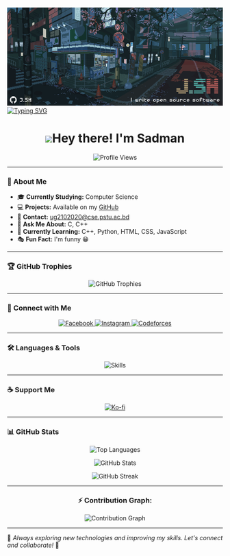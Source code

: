 ![banner](main.gif)
[![Typing SVG](http://readme-typing-svg.herokuapp.com?font=Fira+Code&pause=1000&width=435&lines=ML+and+Data+Science+Enthusiast;A+student+at+PSTU;Studying+BSc.+in+CSE)](https://git.io/typing-svg)

<h1 align="center"><img src="https://raw.githubusercontent.com/MartinHeinz/MartinHeinz/master/wave.gif" width="32px">Hey there! I'm Sadman</h1>
</samp>

<p align="center">
  <img src="https://komarev.com/ghpvc/?username=Sadman2084&style=flat-square&color=blue" alt="Profile Views"/>
</p>

---

### 🚀 About Me
- 🎓 **Currently Studying:** Computer Science
- 💻 **Projects:** Available on my [GitHub](https://github.com/Sadman2084)
- 📧 **Contact:** [ug2102020@cse.pstu.ac.bd](mailto:ug2102020@cse.pstu.ac.bd)
- 💬 **Ask Me About:** C, C++
- 🌱 **Currently Learning:** C++, Python, HTML, CSS, JavaScript
- 🎭 **Fun Fact:** I'm funny 😁

---

### 🏆 GitHub Trophies
<p align="center">
  <img src="https://github-profile-trophy.vercel.app/?username=sadman2084&theme=radical&no-frame=false&no-bg=true&margin-w=5" alt="GitHub Trophies" />
</p>

---

### 📡 Connect with Me
<p align="center">
  <a href="https://fb.com/sadman kbair" target="_blank">
    <img src="https://img.shields.io/badge/Facebook-%231877F2.svg?style=for-the-badge&logo=facebook&logoColor=white" alt="Facebook" />
  </a>
  <a href="https://instagram.com/sadman2084" target="_blank">
    <img src="https://img.shields.io/badge/Instagram-%23E4405F.svg?style=for-the-badge&logo=instagram&logoColor=white" alt="Instagram" />
  </a>
  <a href="https://codeforces.com/profile/sadmankabir897" target="_blank">
    <img src="https://img.shields.io/badge/Codeforces-%230036A7.svg?style=for-the-badge&logo=codeforces&logoColor=white" alt="Codeforces" />
  </a>
</p>

---

### 🛠️ Languages & Tools
<p align="center">
  <img src="https://skillicons.dev/icons?i=arduino,c,cpp,html,css,js,python,java,linux" alt="Skills" />
</p>

---

### ☕ Support Me
<p align="center">
  <a href="https://ko-fi.com/sadman2084" target="_blank">
    <img src="https://img.shields.io/badge/Ko--fi-Support%20Me-red?style=for-the-badge&logo=kofi&logoColor=white" alt="Ko-fi" />
  </a>
</p>

---

### 📊 GitHub Stats
<p align="center">
  <img src="https://github-readme-stats.vercel.app/api/top-langs?username=sadman2084&show_icons=true&theme=radical&layout=compact" alt="Top Languages" />
</p>

<p align="center">
  <img src="https://github-readme-stats.vercel.app/api?username=sadman2084&show_icons=true&theme=tokyonight" alt="GitHub Stats" />
</p>

<p align="center">
  <img src="https://github-readme-streak-stats.herokuapp.com/?user=sadman2084&theme=highcontrast" alt="GitHub Streak" />
</p>

---

<h3 align="center">⚡ Contribution Graph:</h3>
<p align="center">
  <img src="https://github-readme-activity-graph.vercel.app/graph?username=sadman2084&theme=react-dark" alt="Contribution Graph"/>
</p>

---

🎯 *Always exploring new technologies and improving my skills. Let's connect and collaborate!* 🚀

